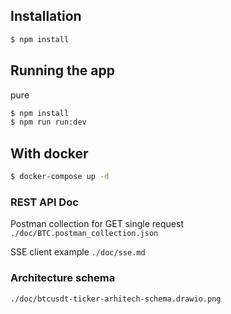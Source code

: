 
## Installation

```bash
$ npm install
```

## Running the app

pure
```bash
$ npm install
$ npm run run:dev
```

## With docker
```bash
$ docker-compose up -d
```

### REST API Doc

Postman collection for GET single request
`./doc/BTC.postman_collection.json`

SSE client example
`./doc/sse.md`

### Architecture schema

`./doc/btcusdt-ticker-arhitech-schema.drawio.png`